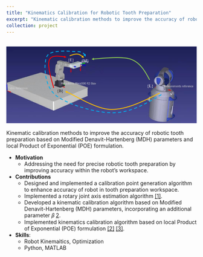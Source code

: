 ```yaml
---
title: "Kinematics Calibration for Robotic Tooth Preparation"
excerpt: "Kinematic calibration methods to improve the accuracy of robotic tooth preparation based on Modified Denavit-Hartenberg (MDH) parameters and local Product of Exponential (POE) formulation.<img src='/images/calibration.png'>"
collection: project
---
```


<br/><img src='/images/calibration.png'><br/>

Kinematic calibration methods to improve the accuracy of robotic tooth preparation based on Modified Denavit-Hartenberg (MDH) parameters and local Product of Exponential (POE) formulation.

* **Motivation**
    * Addressing the need for precise robotic tooth preparation by improving accuracy within the robot’s workspace.
* **Contributions**
    * Designed and implemented a calibration point generation algorithm to enhance accuracy of robot in tooth preparation workspace.
    * Implemented a rotary joint axis estimation algorithm [[1]](https://ieeexplore.ieee.org/document/9082007).
    * Developed a kinematic calibration algorithm based on Modified Denavit-Hartenberg (MDH) parameters, incorporating an additional parameter 𝛽 [2](https://mrce.in/ebooks/Robotics-Springer%20Handbook%20of%20Robotics%202nd%20Ed.pdf).
    * Implemented kinematics calibration algorithm based on local Product of Exponential (POE) formulation [[2]](https://www.sciencedirect.com/science/article/pii/S0094114X01000489?casa_token=LWYCmB-YBm4AAAAA:zsYSq7C6b1NyZKUHTZFTW_-VnV3t6MTAOoJTLsnwy5pHwDGriK58DRz9R0S56UjW6IFRADb5xg) [[3]](https://ieeexplore.ieee.org/document/6834832).
* **Skills**:
    * Robot Kinemaitics, Optimization
    * Python, MATLAB

